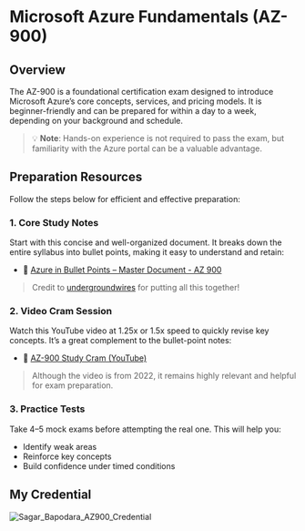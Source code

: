 # Microsoft Azure Fundamentals (AZ-900)

## Overview
The AZ-900 is a foundational certification exam designed to introduce Microsoft Azure’s core concepts, services, and pricing models. It is beginner-friendly and can be prepared for within a day to a week, depending on your background and schedule.

> 💡 **Note**: Hands-on experience is not required to pass the exam, but familiarity with the Azure portal can be a valuable advantage.

## Preparation Resources

Follow the steps below for efficient and effective preparation:

### 1. Core Study Notes  
Start with this concise and well-organized document. It breaks down the entire syllabus into bullet points, making it easy to understand and retain:  
- 📄 [Azure in Bullet Points – Master Document - AZ 900](https://github.com/undergroundwires/Azure-in-bullet-points/tree/master/AZ-900%20Microsoft%20Azure%20Fundamentals)
> Credit to [undergroundwires](https://github.com/undergroundwires) for putting all this together! 

### 2. Video Cram Session  
Watch this YouTube video at 1.25x or 1.5x speed to quickly revise key concepts. It’s a great complement to the bullet-point notes:  
- 🎥 [AZ-900 Study Cram (YouTube)](https://www.youtube.com/watch?v=tQp1YkB2Tgs)

> Although the video is from 2022, it remains highly relevant and helpful for exam preparation.

### 3. Practice Tests  
Take 4–5 mock exams before attempting the real one. This will help you:
- Identify weak areas  
- Reinforce key concepts  
- Build confidence under timed conditions


## My Credential 

![Sagar_Bapodara_AZ900_Credential](https://github.com/user-attachments/assets/102b6958-9a76-4522-8937-8772e84fe722)


